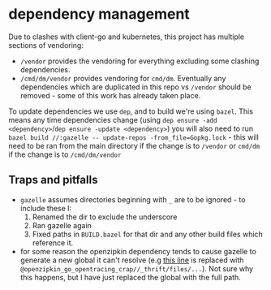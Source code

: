 # dependency management
Due to clashes with client-go and kubernetes, this project has multiple sections of vendoring:
- `/vendor` provides the vendoring for everything excluding some clashing dependencies.
- `/cmd/dm/vendor` provides vendoring for `cmd/dm`. Eventually any dependencies which are duplicated in this repo vs `/vendor` should be removed - some of this work has already taken place.

To update dependencies we use `dep`, and to build we're using `bazel`. This means any time dependencies change (using `dep ensure -add <dependency>`/`dep ensure -update <dependency>`) you will also need to run `bazel build //:gazelle -- update-repos -from_file=Gopkg.lock` - this will need to be ran from the main directory if the change is to `/vendor` or `cmd/dm` if the change is to `/cmd/dm/vendor`

## Traps and pitfalls
- `gazelle` assumes directories beginning with `_` are to be ignored - to include these I:
  1. Renamed the dir to exclude the underscore
  1. Ran gazelle again
  1. Fixed paths in `BUILD.bazel` for that dir and any other build files which reference it.
- for some reason the openzipkin dependency tends to cause gazelle to generate a new global it can't resolve (e.g [this line](https://github.com/dotmesh-io/dotmesh/blob/master/vendor/github.com/openzipkin/zipkin-go-opentracing/BUILD.bazel#L41) is replaced with `@openzipkin_go_opentracing_crap//_thrift/files/...`). Not sure why this happens, but I have just replaced the global with the full path.
